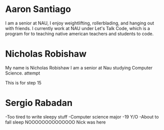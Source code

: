 # Aaron Santiago
I am a senior at NAU, I enjoy weightlifting, rollerblading, and hanging out with friends. I currently work at NAU under Let's Talk Code, which is a program for to teaching native american teachers and students to code. 
# Nicholas Robishaw
My name is Nicholas Robishaw I am a senior at Nau studying Computer Science. attempt 

This is for step 15
# Sergio Rabadan
-Too tired to write sleepy stuff
-Computer science major
-19 Y/O
-About to fall sleep
NOOOOOOOOOOOOOO
Nick was here
